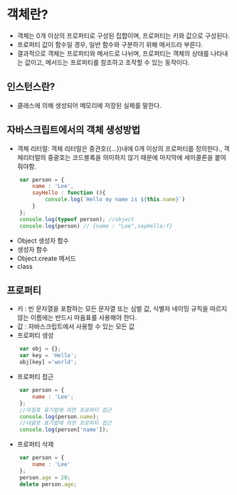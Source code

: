 # 객체란?
- 객체는 0개 이상의 프로퍼티로 구성된 집합이며, 프로퍼티는 키와 값으로 구성된다. 
- 프로퍼티 값이 함수일 경우, 일반 함수와 구분하기 위해 메서드라 부른다. 
- 결과적으로 객체는 프로퍼티와 메서드로 나뉘며, 프로퍼티는 객체의 상태를 나타내는 값이고, 메서드는 프로퍼티를 참조하고 조작할 수 있는 동작이다. 

## 인스턴스란?
- 클래스에 의해 생성되어 메모리에 저장된 실체를 말한다. 

## 자바스크립트에서의 객체 생성방법
- 객체 리터럴: 객체 리터럴은 중관호({...})내에 0개 이상의 프로퍼티를 정의한다., 객체리터럴의 중괄호는 코드블록을 의미하지 않기 때문에 마지막에 세미콜론을 붙여줘야함.
```jsx
    var person = {
        name : 'Lee',
        sayHello : function (){
            console.log(`Hello my name is ${this.name}`)
        }
    };
    console.log(typeof person); //object
    console.log(person) // {name : "Lee",sayHello:f}
```
- Object 생성자 함수
- 생성자 함수
- Object.create 메서드
- class

## 프로퍼티
- 키 : 빈 문자열을 포함하는 모든 문자열 또는 심벌 값, 식별자 네이밍 규칙을 따르지 않는 이름에는 반드시 따옴표를 사용해야 한다. 
- 값 : 자바스크립트에서 사용할 수 있는 모든 값
- 프로퍼티 생성
```jsx
    var obj = {};
    var key = 'Hello';
    obj[key] ='world';
```
- 프로퍼티 접근
```jsx
    var person = {
        name : 'Lee';
    };
    //마침표 표기법에 의한 프로퍼티 접근
    console.log(person.name);
    //대괄호 표기법에 의한 프로퍼티 접근
    console.log(person['name']);
```
- 프로퍼티 삭제
```jsx
    var person = {
        name : 'Lee'
    };
    person.age = 20;
    delete person.age;
```
